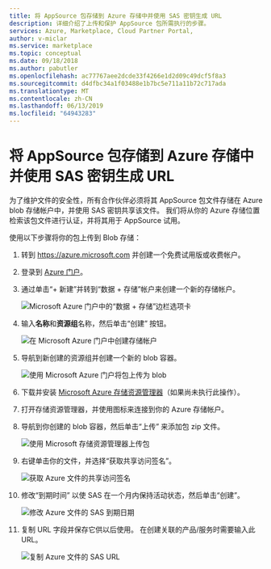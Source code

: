 ```yaml
---
title: 将 AppSource 包存储到 Azure 存储中并使用 SAS 密钥生成 URL
description: 详细介绍了上传和保护 AppSource 包所需执行的步骤。
services: Azure, Marketplace, Cloud Partner Portal,
author: v-miclar
ms.service: marketplace
ms.topic: conceptual
ms.date: 09/18/2018
ms.author: pabutler
ms.openlocfilehash: ac77767aee2dcde33f4266e1d2d09c49dcf5f8a3
ms.sourcegitcommit: d4dfbc34a1f03488e1b7bc5e711a11b72c717ada
ms.translationtype: MT
ms.contentlocale: zh-CN
ms.lasthandoff: 06/13/2019
ms.locfileid: "64943283"
---
```

<a name="store-your-appsource-package-to-azure-storage-and-generate-a-url-with-sas-key"></a>将 AppSource 包存储到 Azure 存储中并使用 SAS 密钥生成 URL
=============================================================================

为了维护文件的安全性，所有合作伙伴必须将其 AppSource 包文件存储在 Azure blob 存储帐户中，并使用 SAS 密钥共享该文件。 我们将从你的 Azure 存储位置检索该包文件进行认证，并将其用于 AppSource 试用。

使用以下步骤将你的包上传到 Blob 存储：

1. 转到 <https://azure.microsoft.com> 并创建一个免费试用版或收费帐户。

2. 登录到 [Azure 门户](https://portal.azure.com/)。

3. 通过单击“+ 新建”并转到“数据 + 存储”帐户来创建一个新的存储帐户。  

   ![Microsoft Azure 门户中的“数据 + 存储”边栏选项卡](media/CRMScreenShot7.png)

4. 输入**名称**和**资源组**名称，然后单击“创建”  按钮。

   ![在 Microsoft Azure 门户中创建存储帐户](media/CRMScreenShot8.png)

5. 导航到新创建的资源组并创建一个新的 blob 容器。

   ![使用 Microsoft Azure 门户将包上传为 blob](media/CRMScreenShot9.png)

6. 下载并安装 [Microsoft Azure 存储资源管理器](https://storageexplorer.com/)（如果尚未执行此操作）。

7. 打开存储资源管理器，并使用图标来连接到你的 Azure 存储帐户。

8. 导航到你创建的 blob 容器，然后单击“上传”  来添加包 zip 文件。

   ![使用 Microsoft 存储资源管理器上传包](media/CRMScreenShot10.png)

9. 右键单击你的文件，并选择“获取共享访问签名”。 

   ![获取 Azure 文件的共享访问签名](media/CRMScreenShot11.png)

10. 修改“到期时间”  以使 SAS 在一个月内保持活动状态，然后单击“创建”。 

    ![修改 Azure 文件的 SAS 到期日期](media/CRMScreenShot12.png)

11. 复制 URL 字段并保存它供以后使用。 在创建关联的产品/服务时需要输入此 URL。 

    ![复制 Azure 文件的 SAS URL](media/CRMScreenShot13.png)

